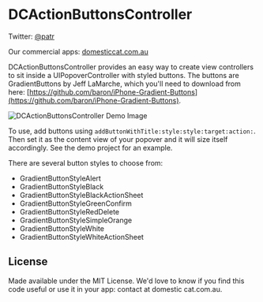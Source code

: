 DCActionButtonsController
==========

Twitter: [@patr](http://twitter.com/patr)

Our commercial apps: [domesticcat.com.au](http://domesticcat.com.au/apps)

DCActionButtonsController provides an easy way to create view controllers to sit inside a UIPopoverController with styled buttons. The buttons are GradientButtons by Jeff LaMarche, which you'll need to download from here: [https://github.com/baron/iPhone-Gradient-Buttons](https://github.com/baron/iPhone-Gradient-Buttons).

![DCActionButtonsController Demo Image](http://domesticcat.com.au/projects/dcactionbuttonscontroller/dcactionbuttonscontroller-demo.png)

To use, add buttons using `addButtonWithTitle:style:style:target:action:`.  Then set it as the content view of your popover and it will size itself accordingly.  See the demo project for an example.

There are several button styles to choose from:

* GradientButtonStyleAlert
* GradientButtonStyleBlack
* GradientButtonStyleBlackActionSheet
* GradientButtonStyleGreenConfirm
* GradientButtonStyleRedDelete
* GradientButtonStyleSimpleOrange
* GradientButtonStyleWhite
* GradientButtonStyleWhiteActionSheet

License
-------

Made available under the MIT License.  We'd love to know if you find this code useful or use it in your app: contact at domestic cat.com.au.